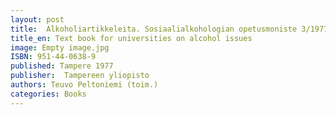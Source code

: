 ```yaml
---
layout: post
title:  Alkoholiartikkeleita. Sosiaalialkohologian opetusmoniste 3/1977. (223 s.)
title_en: Text book for universities on alcohol issues  
image: Empty image.jpg
ISBN: 951-44-0638-9
published: Tampere 1977
publisher:  Tampereen yliopisto
authors: Teuvo Peltoniemi (toim.)
categories: Books
---
```

